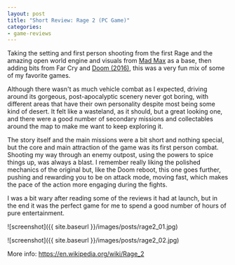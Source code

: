 ```yaml
---
layout: post
title: "Short Review: Rage 2 (PC Game)"
categories:
- game-reviews
---
```


<p>
Taking the setting and first person shooting from the first Rage and the amazing open world engine and visuals from <a href='https://blog.binarynonsense.com/2016/08/07/short-review-mad-max-pc/'>Mad Max</a> as a base, then adding bits from Far Cry and <a href='https://blog.binarynonsense.com/2017/08/12/short-review-doom-2016-pc/'>Doom (2016)</a>, this was a very fun mix of some of my favorite games. 
</p>
<p>
Although there wasn't as much vehicle combat as I expected, driving around its gorgeous, post-apocalyptic scenery never got boring, with different areas that have their own personality despite most being some kind of desert. It felt like a wasteland, as it should, but a great looking one, and there were a good number of secondary missions and collectables around the map to make me want to keep exploring it.
</p>
<p>
The story itself and the main missions were a bit short and nothing special, but the core and main attraction of the game was its first person combat. Shooting my way through an enemy outpost, using the powers to spice things up, was always a blast. I remember really liking the polished mechanics of the original but, like the Doom reboot, this one goes further, pushing and rewarding you to be on attack mode, moving fast, which makes the pace of the action more engaging during the fights. 
</p>
<p>
I was a bit wary after reading some of the reviews it had at launch, but in the end it was the perfect game for me to spend a good number of hours of pure entertainment.
</p>



![screenshot]({{ site.baseurl }}/images/posts/rage2_01.jpg)

![screenshot]({{ site.baseurl }}/images/posts/rage2_02.jpg)


<p>More info: <a href="https://en.wikipedia.org/wiki/Rage_2">https://en.wikipedia.org/wiki/Rage_2</a><p>

